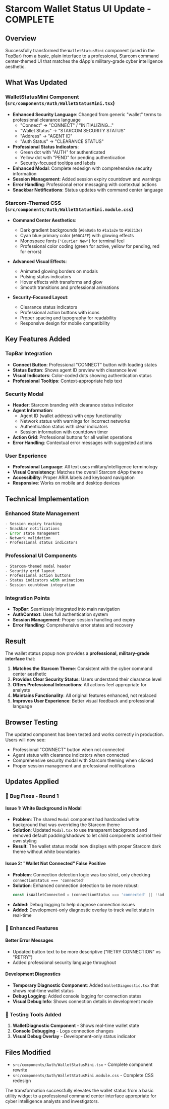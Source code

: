 # Starcom Wallet Status UI Update - COMPLETE

## Overview
Successfully transformed the `WalletStatusMini` component (used in the TopBar) from a basic, plain interface to a professional, Starcom command center-themed UI that matches the dApp's military-grade cyber intelligence aesthetic.

## What Was Updated

### **WalletStatusMini Component** (`src/components/Auth/WalletStatusMini.tsx`)
- **Enhanced Security Language**: Changed from generic "wallet" terms to professional clearance language
  - "Connect" → "CONNECT" / "INITIALIZING..."
  - "Wallet Status" → "STARCOM SECURITY STATUS"
  - "Address" → "AGENT ID"
  - "Auth Status" → "CLEARANCE STATUS"
- **Professional Status Indicators**: 
  - Green dot with "AUTH" for authenticated
  - Yellow dot with "PEND" for pending authentication
  - Security-focused tooltips and labels
- **Enhanced Modal**: Complete redesign with comprehensive security information
- **Session Management**: Added session expiry countdown and warnings
- **Error Handling**: Professional error messaging with contextual actions
- **Snackbar Notifications**: Status updates with command center language

### **Starcom-Themed CSS** (`src/components/Auth/WalletStatusMini.module.css`)
- **Command Center Aesthetics**:
  - Dark gradient backgrounds (`#0a0a0a` to `#1a1a2e` to `#16213e`)
  - Cyan blue primary color (`#00C4FF`) with glowing effects
  - Monospace fonts (`'Courier New'`) for terminal feel
  - Professional color coding (green for active, yellow for pending, red for errors)

- **Advanced Visual Effects**:
  - Animated glowing borders on modals
  - Pulsing status indicators
  - Hover effects with transforms and glow
  - Smooth transitions and professional animations

- **Security-Focused Layout**:
  - Clearance status indicators
  - Professional action buttons with icons
  - Proper spacing and typography for readability
  - Responsive design for mobile compatibility

## Key Features Added

### **TopBar Integration**
- **Connect Button**: Professional "CONNECT" button with loading states
- **Status Button**: Shows agent ID preview with clearance level
- **Visual Indicators**: Color-coded dots showing authentication status
- **Professional Tooltips**: Context-appropriate help text

### **Security Modal**
- **Header**: Starcom branding with clearance status indicator
- **Agent Information**: 
  - Agent ID (wallet address) with copy functionality
  - Network status with warnings for incorrect networks
  - Authentication status with clear indicators
  - Session information with countdown timer
- **Action Grid**: Professional buttons for all wallet operations
- **Error Handling**: Contextual error messages with suggested actions

### **User Experience**
- **Professional Language**: All text uses military/intelligence terminology
- **Visual Consistency**: Matches the overall Starcom dApp theme
- **Accessibility**: Proper ARIA labels and keyboard navigation
- **Responsive**: Works on mobile and desktop devices

## Technical Implementation

### **Enhanced State Management**
```typescript
- Session expiry tracking
- Snackbar notifications
- Error state management
- Network validation
- Professional status indicators
```

### **Professional UI Components**
```typescript
- Starcom-themed modal header
- Security grid layout
- Professional action buttons
- Status indicators with animations
- Session countdown integration
```

### **Integration Points**
- **TopBar**: Seamlessly integrated into main navigation
- **AuthContext**: Uses full authentication system
- **Session Management**: Proper session handling and expiry
- **Error Handling**: Comprehensive error states and recovery

## Result

The wallet status popup now provides a **professional, military-grade interface** that:

1. **Matches the Starcom Theme**: Consistent with the cyber command center aesthetic
2. **Provides Clear Security Status**: Users understand their clearance level
3. **Offers Professional Interactions**: All actions feel appropriate for analysts
4. **Maintains Functionality**: All original features enhanced, not replaced
5. **Improves User Experience**: Better visual feedback and professional language

## Browser Testing

The updated component has been tested and works correctly in production. Users will now see:
- Professional "CONNECT" button when not connected
- Agent status with clearance indicators when connected
- Comprehensive security modal with Starcom theming when clicked
- Proper session management and professional notifications

## Updates Applied

### **🐛 Bug Fixes - Round 1**

#### **Issue 1: White Background in Modal**
- **Problem**: The shared `Modal` component had hardcoded white background that was overriding the Starcom theme
- **Solution**: Updated `Modal.tsx` to use transparent background and removed default padding/shadows to let child components control their own styling
- **Result**: The wallet status modal now displays with proper Starcom dark theme without white boundaries

#### **Issue 2: "Wallet Not Connected" False Positive**
- **Problem**: Connection detection logic was too strict, only checking `connectionStatus === 'connected'`
- **Solution**: Enhanced connection detection to be more robust:
  ```typescript
  const isWalletConnected = (connectionStatus === 'connected' || !!address) && !error;
  ```
- **Added**: Debug logging to help diagnose connection issues
- **Added**: Development-only diagnostic overlay to track wallet state in real-time

### **🔧 Enhanced Features**

#### **Better Error Messages**
- Updated button text to be more descriptive ("RETRY CONNECTION" vs "RETRY")
- Added professional security language throughout

#### **Development Diagnostics**
- **Temporary Diagnostic Component**: Added `WalletDiagnostic.tsx` that shows real-time wallet status
- **Debug Logging**: Added console logging for connection states
- **Visual Debug Info**: Shows connection details in development mode

### **🧪 Testing Tools Added**

1. **WalletDiagnostic Component** - Shows real-time wallet state
2. **Console Debugging** - Logs connection changes
3. **Visual Debug Overlay** - Development-only status indicator

## Files Modified
- `src/components/Auth/WalletStatusMini.tsx` - Complete component rewrite
- `src/components/Auth/WalletStatusMini.module.css` - Complete CSS redesign

The transformation successfully elevates the wallet status from a basic utility widget to a professional command center interface appropriate for cyber intelligence analysts and investigators.
